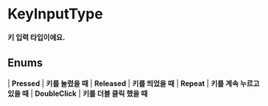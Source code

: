 # **KeyInputType**

 **키 입력 타입이에요.** 
## **Enums**

| **Pressed** |
 **키를 눌렸을 때** 
| **Released** |
 **키를 띄었을 때** 
| **Repeat** |
 **키를 계속 누르고 있을 때** 
| **DoubleClick** |
 **키를 더블 클릭 했을 때** 
